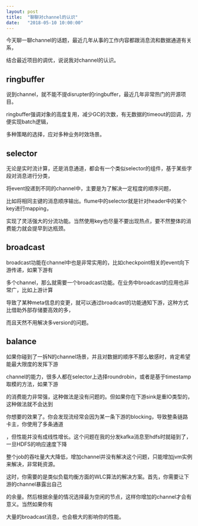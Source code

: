```yaml
---
layout: post
title:  "聊聊对channel的认识"
date:   "2018-05-10 10:00:00"
---
```


今天聊一聊channel的话题，最近几年从事的工作内容都跟消息流和数据通道有关系，

结合最近项目的调优，说说我对channel的认识。


## ringbuffer

说到channel，就不能不提disrupter的ringbuffer，最近几年非常热门的开源项目。

ringbuffer强调对象的高度复用，减少GC的次数，有无数据的timeout的回调，方便实现batch逻辑，

多种策略的选择，应对多种业务时效场景。


## selector

无论是实时流计算，还是消息通道，都会有一个类似selector的组件，基于某些字段对消息进行分类，

将event投递到不同的channel中，主要是为了解决一定程度的顺序问题，

比如将相同主键的消息顺序输出。flume中的selector就是针对header中的某个key进行mapping，

实现了灵活强大的分流功能。当然使用key也尽量不要出现热点，要不然整体的消费能力就会提早到达瓶颈。


## broadcast

broadcast功能在channel中也是非常实用的，比如checkpoint相关的event向下游传递，如果下游有

多个channel，那么就需要一个broadcast功能。在业务中broadcast的应用也非常广，比如上游计算

导致了某种meta信息的变更，就可以通过broadcast的功能通知下游，这种方式比借助外部存储要高效的多，

而且天然不用解决多version的问题。


## balance 

如果你碰到了一拆N的channel场景，并且对数据的顺序不那么敏感时，肯定希望能最大限度的发挥下游

channel的能力，很多人都在selector上选择roundrobin，或者是基于timestamp取模的方法，如果下游

的消费能力非常强，这种做法是没有问题的。但如果你在下游sink是重IO类型的，这种做法就不会达到

你想要的效果了。你会发现流经常会因为某一条下游的blocking，导致整条链路卡主，你使用了多条通道

，但性能并没有成线性增长。这个问题在我的分发kafka消息至hdfs时就碰到了，一旦HDFS的响应速度下降

整个job的吞吐量大大降低，增加channel并没有解决这个问题，只能增加jvm实例来解决，非常耗资源。

这时，你需要的是类似负载均衡方面的WLC算法的解决方案。首先，你需要让下游的channel暴露出自己

的余量。然后根据余量的情况选择最为空闲的节点，这样你增加的channel才会有意义。当然如果你有

大量的broadcast消息，也会极大的影响你的性能。
